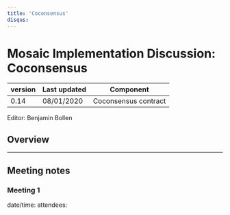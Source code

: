 ```yaml
---
title: 'Coconsensus'
disqus:
---
```


Mosaic Implementation Discussion: Coconsensus
===

| version | Last updated | Component          |
| ------- | ------------ | ------------------ |
| 0.14    | 08/01/2020    | Coconsensus contract |


Editor: Benjamin Bollen

## Overview

---
## Meeting notes
### Meeting 1
date/time:
attendees:
